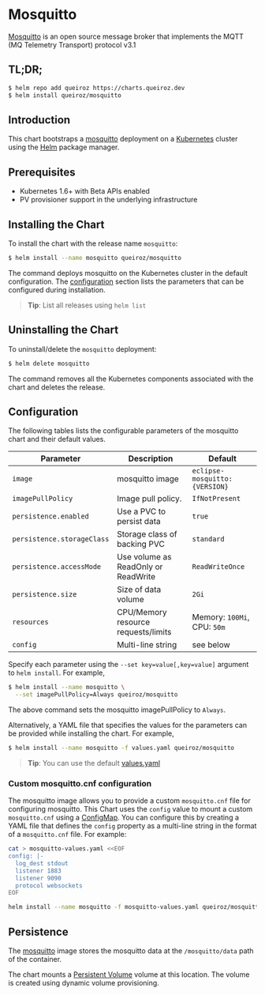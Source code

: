 # Mosquitto

[Mosquitto](https://mosquitto.org) is an open source message broker that implements the MQTT (MQ Telemetry Transport) protocol v3.1


## TL;DR;

```bash
$ helm repo add queiroz https://charts.queiroz.dev
$ helm install queiroz/mosquitto
```

## Introduction

This chart bootstraps a [mosquitto](https://hub.docker.com/_/eclipse-mosquitto) deployment on a [Kubernetes](http://kubernetes.io) cluster using the [Helm](https://helm.sh) package manager.

## Prerequisites

- Kubernetes 1.6+ with Beta APIs enabled
- PV provisioner support in the underlying infrastructure

## Installing the Chart

To install the chart with the release name `mosquitto`:

```bash
$ helm install --name mosquitto queiroz/mosquitto
```

The command deploys mosquitto on the Kubernetes cluster in the default configuration. The [configuration](#configuration) section lists the parameters that can be configured during installation.

> **Tip**: List all releases using `helm list`

## Uninstalling the Chart

To uninstall/delete the `mosquitto` deployment:

```bash
$ helm delete mosquitto
```

The command removes all the Kubernetes components associated with the chart and deletes the release.

## Configuration

The following tables lists the configurable parameters of the mosquitto chart and their default values.

|         Parameter          |                Description                 |                   Default                  |
|----------------------------|--------------------------------------------|--------------------------------------------|
| `image`                    | mosquitto image                            | `eclipse-mosquitto:{VERSION}`              |
| `imagePullPolicy`          | Image pull policy.                         | `IfNotPresent`                             |
| `persistence.enabled`      | Use a PVC to persist data                  | `true`                                     |
| `persistence.storageClass` | Storage class of backing PVC               | `standard`                                 |
| `persistence.accessMode`   | Use volume as ReadOnly or ReadWrite        | `ReadWriteOnce`                            |
| `persistence.size`         | Size of data volume                        | `2Gi`                                      |
| `resources`                | CPU/Memory resource requests/limits        | Memory: `100Mi`, CPU: `50m`                |
| `config`                   | Multi-line string                          | see below                                  |

Specify each parameter using the `--set key=value[,key=value]` argument to `helm install`. For example,

```bash
$ helm install --name mosquitto \
  --set imagePullPolicy=Always queiroz/mosquitto
```

The above command sets the mosquitto imagePullPolicy to `Always`.

Alternatively, a YAML file that specifies the values for the parameters can be provided while installing the chart. For example,

```bash
$ helm install --name mosquitto -f values.yaml queiroz/mosquitto
```

> **Tip**: You can use the default [values.yaml](values.yaml)


### Custom mosquitto.cnf configuration

The mosquitto image allows you to provide a custom `mosquitto.cnf` file for configuring mosquitto.
This Chart uses the `config` value to mount a custom `mosquitto.cnf` using a [ConfigMap](http://kubernetes.io/docs/user-guide/configmap/).
You can configure this by creating a YAML file that defines the `config` property as a multi-line string in the format of a `mosquitto.cnf` file.
For example:

```sh
cat > mosquitto-values.yaml <<EOF
config: |-
  log_dest stdout
  listener 1883
  listener 9090 
  protocol websockets
EOF

helm install --name mosquitto -f mosquitto-values.yaml queiroz/mosquitto
```

## Persistence

The [mosquitto](https://hub.docker.com/_/eclipse-mosquitto) image stores the mosquitto data at the `/mosquitto/data` path of the container.

The chart mounts a [Persistent Volume](kubernetes.io/docs/user-guide/persistent-volumes/) volume at this location. The volume is created using dynamic volume provisioning.
